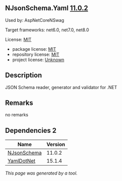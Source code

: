 NJsonSchema.Yaml [11.0.2](https://www.nuget.org/packages/NJsonSchema.Yaml/11.0.2)
--------------------

Used by: AspNetCoreNSwag

Target frameworks: net6.0, net7.0, net8.0

License: [MIT](../../../../licenses/mit) 

- package license: [MIT](https://licenses.nuget.org/MIT) 
- repository license: [MIT](https://github.com/RicoSuter/NJsonSchema) 
- project license: [Unknown](http://njsonschema.org/) 

Description
-----------
JSON Schema reader, generator and validator for .NET

Remarks
-----------
no remarks


Dependencies 2
-----------

|Name|Version|
|----------|:----|
|[NJsonSchema](../../../../packages/nuget.org/njsonschema/11.0.2)|11.0.2|
|[YamlDotNet](../../../../packages/nuget.org/yamldotnet/15.1.4)|15.1.4|

*This page was generated by a tool.*